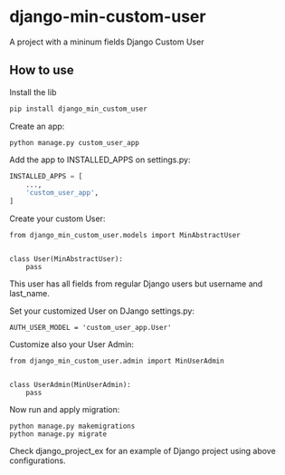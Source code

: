 # django-min-custom-user
A project with a mininum fields Django Custom User

## How to use

Install the lib

```bash
pip install django_min_custom_user
```

Create an app:

```
python manage.py custom_user_app
```

Add the app to INSTALLED_APPS on settings.py:

```python
INSTALLED_APPS = [
    ...,    
    'custom_user_app',
]

```

Create your custom User:

```
from django_min_custom_user.models import MinAbstractUser


class User(MinAbstractUser):
    pass

```
This user has all fields from regular Django users but username and last_name.

Set your customized User on DJango settings.py:

```
AUTH_USER_MODEL = 'custom_user_app.User'
```

Customize also your User Admin:

```
from django_min_custom_user.admin import MinUserAdmin


class UserAdmin(MinUserAdmin):
    pass
```

Now run and apply migration:

```
python manage.py makemigrations
python manage.py migrate
```
Check django_project_ex for an example of Django project using above configurations.

